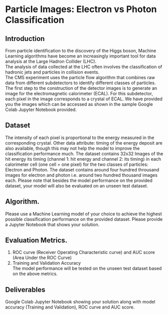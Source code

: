 # Particle Images: Electron vs Photon Classification
## Introduction
From particle identification to the discovery of the Higgs boson, Machine Learning algorithms have become an increasingly important tool for data analysis at the Large Hadron Collider (LHC).  
The analysis of data collected at the LHC often involves the classification of hadronic jets and particles in collision events.  
The CMS experiment uses the particle flow algorithm that combines raw data from different subdetectors to identify different classes of particles.  
The first step to the construction of the detector images is to generate an image for the electromagnetic calorimeter (ECAL). For this subdetector, each pixel in the image corresponds to a crystal of ECAL. We have provided you the images which can be accessed as shown in the sample Google Colab Jupyter Notebook provided. 
## Dataset  
The intensity of each pixel is proportional to the energy measured in the corresponding crystal. Other data attribute: timing of the energy deposit are also available, though this may not help the model to improve the classification performance much. 
The dataset contains 32x32 Images of the hit energy its timing (channel 1: hit energy and channel 2: its timing) in each calorimeter cell (one cell = one pixel) for the two classes of particles: Electron and Photon. 
The dataset contains around four hundred throusand images for electron and photon i.e. around two hundred thousand images each. Please note that besides the model performance on the provided dataset, your model will also be evaluated on an unseen test dataset.
## Algorithm. 
Please use a Machine Learning model of your choice to achieve the highest possible classification performance on the provided dataset. Please provide a Jupyter Notebook that shows your solution.
## Evaluation Metrics.
1) ROC curve (Receiver Operating Characteristic curve) and AUC score (Area Under the ROC Curve)   
2) Training and Validation Accuracy   
The model performance will be tested on the unseen test dataset based on the above metrics.
## Deliverables  
Google Colab Jupyter Notebook showing your solution along with model accuracy (Training and Validation), ROC curve and AUC score.




  

